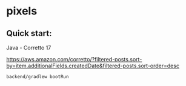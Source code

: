 # pixels

## Quick start:

Java - Corretto 17

https://aws.amazon.com/corretto/?filtered-posts.sort-by=item.additionalFields.createdDate&filtered-posts.sort-order=desc
```
backend/gradlew bootRun
```
